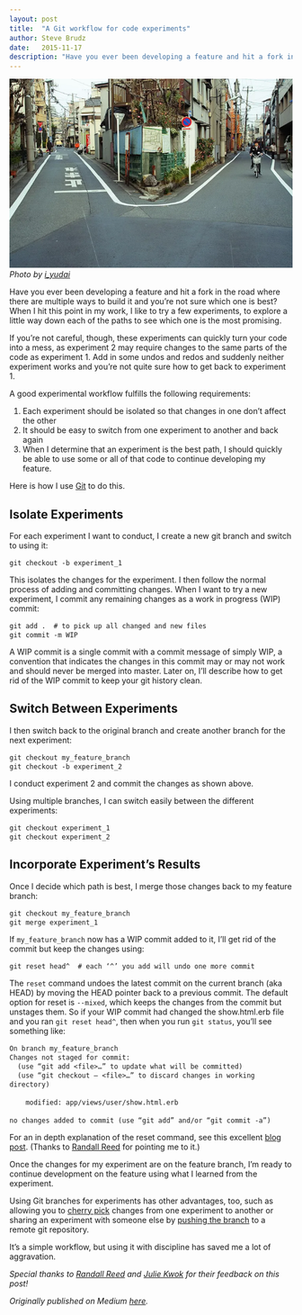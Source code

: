 ```yaml
---
layout: post
title:  "A Git workflow for code experiments"
author: Steve Brudz
date:   2015-11-17
description: "Have you ever been developing a feature and hit a fork in the road where there are multiple ways to build it and you’re not sure which one is best?  Here's a git-based workflow that I use to help choose the best path."
---
```

![A fork in the road](/img/fork-in-the-road.webp)
*Photo by [i_yudai](https://www.flickr.com/photos/y_i/2330044065/)*

Have you ever been developing a feature and hit a fork in the road where there are multiple ways to build it and you’re not sure which one is best? When I hit this point in my work, I like to try a few experiments, to explore a little way down each of the paths to see which one is the most promising.

If you’re not careful, though, these experiments can quickly turn your code into a mess, as experiment 2 may require changes to the same parts of the code as experiment 1. Add in some undos and redos and suddenly neither experiment works and you’re not quite sure how to get back to experiment 1.

A good experimental workflow fulfills the following requirements:

1. Each experiment should be isolated so that changes in one don’t affect the other
2. It should be easy to switch from one experiment to another and back again
3. When I determine that an experiment is the best path, I should quickly be able to use some or all of that code to continue developing my feature.

Here is how I use [Git](https://git-scm.com/) to do this.

## Isolate Experiments
For each experiment I want to conduct, I create a new git branch and switch to using it:

```shell
git checkout -b experiment_1
```

This isolates the changes for the experiment. I then follow the normal process of adding and committing changes. When I want to try a new experiment, I commit any remaining changes as a work in progress (WIP) commit:

```shell
git add .  # to pick up all changed and new files
git commit -m WIP
```

A WIP commit is a single commit with a commit message of simply WIP, a convention that indicates the changes in this commit may or may not work and should never be merged into master. Later on, I’ll describe how to get rid of the WIP commit to keep your git history clean.

## Switch Between Experiments
I then switch back to the original branch and create another branch for the next experiment:

```shell
git checkout my_feature_branch
git checkout -b experiment_2
```

I conduct experiment 2 and commit the changes as shown above.

Using multiple branches, I can switch easily between the different experiments:

```shell
git checkout experiment_1
git checkout experiment_2
```

## Incorporate Experiment’s Results
Once I decide which path is best, I merge those changes back to my feature branch:

```shell
git checkout my_feature_branch
git merge experiment_1
```

If `my_feature_branch` now has a WIP commit added to it, I’ll get rid of the commit but keep the changes using:

```shell
git reset head^  # each ‘^’ you add will undo one more commit
```

The `reset` command undoes the latest commit on the current branch (aka HEAD) by moving the HEAD pointer back to a previous commit. The default option for reset is `--mixed`, which keeps the changes from the commit but unstages them. So if your WIP commit had changed the show.html.erb file and you ran `git reset head^`, then when you run `git status`, you’ll see something like:

```
On branch my_feature_branch
Changes not staged for commit:
  (use “git add <file>…” to update what will be committed)
  (use “git checkout — <file>…” to discard changes in working directory)
  
    modified: app/views/user/show.html.erb

no changes added to commit (use “git add” and/or “git commit -a”)
```

For an in depth explanation of the reset command, see this excellent [blog post](https://git-scm.com/blog/2011/07/11/reset.html). (Thanks to [Randall Reed](https://twitter.com/randallocalypse) for pointing me to it.)

Once the changes for my experiment are on the feature branch, I’m ready to continue development on the feature using what I learned from the experiment.

Using Git branches for experiments has other advantages, too, such as allowing you to [cherry pick](http://git-scm.com/docs/git-cherry-pick) changes from one experiment to another or sharing an experiment with someone else by [pushing the branch](http://git-scm.com/docs/git-push) to a remote git repository.

It’s a simple workflow, but using it with discipline has saved me a lot of aggravation.

*Special thanks to [Randall Reed](https://twitter.com/randallocalypse) and [Julie Kwok](https://github.com/kwokster10) for their feedback on this post!*

*Originally published on Medium [here](https://medium.com/defmethod-works/quick-tip-git-workflow-for-code-experiments-82af10b1c5c4).*